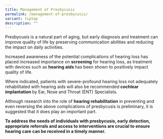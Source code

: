 ```yaml
---
title: Management of Presbycusis
permalink: /management-of-presbycusis/
variant: tiptap
description: ""
---
```

<p>Presbycusis is a natural part of aging, but early diagnosis and treatment
can improve quality of life by preserving communication abilities and reducing
the impact on daily activities.</p>
<p>Increased awareness of the potential complications of hearing loss has
placed increased importance on <strong>screening</strong> for hearing loss,
as treatment with devices such as <strong>hearing aids </strong>has been
shown to positively impact quality of life.</p>
<p>Where indicated, patients with severe-profound hearing loss not adequately
rehabilitated with hearing aids will also be recommended<strong> cochlear implantation </strong>by
Ear, Nose and Throat (ENT) Specialists.</p>
<p>Although research into the role of <strong>hearing rehabilitation</strong> in
preventing and even reversing the above complications of presbycusis is
preliminary, it is suggested that it does play an important part.</p>
<p><strong>To address the needs of individuals with presbycusis, early detection, appropriate referrals and access to interventions are crucial to ensure hearing care can be received in a timely manner.</strong>
</p>